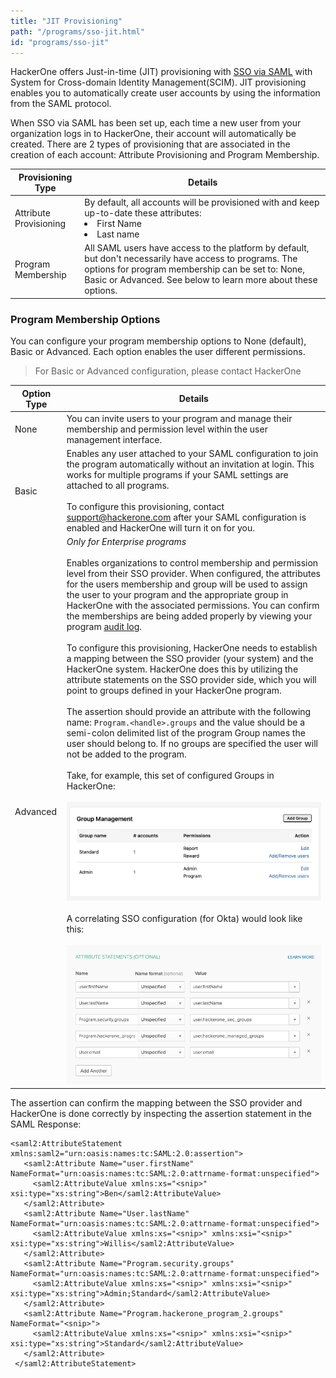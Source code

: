 ```yaml
---
title: "JIT Provisioning"
path: "/programs/sso-jit.html"
id: "programs/sso-jit"
---
```


HackerOne offers Just-in-time (JIT) provisioning with [SSO via SAML](single-sign-on-sso-via-saml.html) with System for Cross-domain Identity Management(SCIM). JIT provisioning enables you to automatically create user accounts by using the information from the SAML protocol.

When SSO via SAML has been set up, each time a new user from your organization logs in to HackerOne, their account will automatically be created. There are 2 types of provisioning that are associated in the creation of each account: Attribute Provisioning and Program Membership.

Provisioning Type | Details
----------------- | --------
Attribute Provisioning | By default, all accounts will be provisioned with and keep up-to-date these attributes: <li>First Name <li>Last name
Program Membership | All SAML users have access to the platform by default, but don't necessarily have access to programs. The options for program membership can be set to: None, Basic or Advanced. See below to learn more about these options.

### Program Membership Options
You can configure your program membership options to None (default), Basic or Advanced. Each option enables the user different permissions.

> For Basic or Advanced configuration, please contact HackerOne

Option Type | Details
----------- | -------
None | You can invite users to your program and manage their membership and permission level within the user management interface.
Basic | Enables any user attached to your SAML configuration to join the program automatically without an invitation at login. This works for multiple programs if your SAML settings are attached to all programs. <br><br>To configure this provisioning, contact support@hackerone.com after your SAML configuration is enabled and HackerOne will turn it on for you.
Advanced | *Only for Enterprise programs* <br><br>Enables organizations to control membership and permission level from their SSO provider. When configured, the attributes for the users membership and group will be used to assign the user to your program and the appropriate group in HackerOne with the associated permissions. You can confirm the memberships are being added properly by viewing your program [audit log](audit-logs.html).<br><br>To configure this provisioning, HackerOne needs to establish a mapping between the SSO provider (your system) and the HackerOne system. HackerOne does this by utilizing the attribute statements on the SSO provider side, which you will point to groups defined in your HackerOne program. <br><br>The assertion should provide an attribute with the following name: `Program.<handle>.groups` and the value should be a semi-colon delimited list of the program Group names the user should belong to. If no groups are specified the user will not be added to the program. <br><br> Take, for example, this set of configured Groups in HackerOne:<br><br> ![sso-okta](./images/sso-jit-groups-example.png) <br><br>A correlating SSO configuration (for Okta) would look like this: <br><br>![sso-okta](./images/sso-jit-okta-example.png)

The assertion can confirm the mapping between the SSO provider and HackerOne is done correctly by inspecting the assertion statement in the SAML Response:

```
<saml2:AttributeStatement xmlns:saml2="urn:oasis:names:tc:SAML:2.0:assertion">
   <saml2:Attribute Name="user.firstName" NameFormat="urn:oasis:names:tc:SAML:2.0:attrname-format:unspecified">
     <saml2:AttributeValue xmlns:xs="<snip>" xsi:type="xs:string">Ben</saml2:AttributeValue>
   </saml2:Attribute>
   <saml2:Attribute Name="User.lastName" NameFormat="urn:oasis:names:tc:SAML:2.0:attrname-format:unspecified">
     <saml2:AttributeValue xmlns:xs="<snip>" xmlns:xsi="<snip>" xsi:type="xs:string">Willis</saml2:AttributeValue>
   </saml2:Attribute>
   <saml2:Attribute Name="Program.security.groups" NameFormat="urn:oasis:names:tc:SAML:2.0:attrname-format:unspecified">
     <saml2:AttributeValue xmlns:xs="<snip>" xmlns:xsi="<snip>" xsi:type="xs:string">Admin;Standard</saml2:AttributeValue>
   </saml2:Attribute>
   <saml2:Attribute Name="Program.hackerone_program_2.groups" NameFormat="<snip>">
     <saml2:AttributeValue xmlns:xs="<snip>" xmlns:xsi="<snip>" xsi:type="xs:string">Standard</saml2:AttributeValue>
   </saml2:Attribute>
 </saml2:AttributeStatement>
 ```
